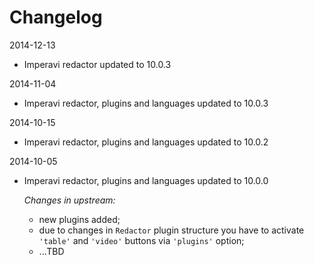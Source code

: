 Changelog
=========

2014-12-13
- Imperavi redactor updated to 10.0.3

2014-11-04
- Imperavi redactor, plugins and languages updated to 10.0.3

2014-10-15
- Imperavi redactor, plugins and languages updated to 10.0.2

2014-10-05
- Imperavi redactor, plugins and languages updated to 10.0.0

    *Changes in upstream:*
    - new plugins added;
    - due to changes in `Redactor` plugin structure you have to activate `'table'` and `'video'` buttons via `'plugins'` option;
    - ...TBD